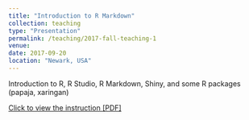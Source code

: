 ```yaml
---
title: "Introduction to R Markdown"
collection: teaching
type: "Presentation"
permalink: /teaching/2017-fall-teaching-1
venue: 
date: 2017-09-20
location: "Newark, USA"
---
```


Introduction to R, R Studio, R Markdown, Shiny, and some R packages (papaja, xaringan)

[Click to view the instruction [PDF]](https://koeunchoi.github.io/files/choi2017IntroRmd.pdf)


